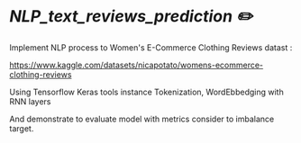 # **_NLP_text_reviews_prediction :pencil2:_**

Implement NLP process to Women's E-Commerce Clothing Reviews datast :

https://www.kaggle.com/datasets/nicapotato/womens-ecommerce-clothing-reviews

Using Tensorflow Keras tools instance Tokenization, WordEbbedging with RNN layers

And demonstrate to evaluate model with metrics consider to imbalance target.

